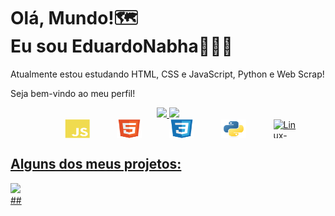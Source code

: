 <h1>Olá, Mundo!🗺<br>Eu sou EduardoNabha👩🏻‍💻 </h1>
<p>Atualmente estou estudando HTML, CSS e JavaScript, Python e Web Scrap!</p>
<p>Seja bem-vindo ao meu perfil!</p>
<div align="center">
  <a href="https://github.com/EduardoNabha">
  <img height="180em" src="https://github-readme-stats.vercel.app/api?username=EduardoNabha&show_icons=true&theme=dracula&include_all_commits=true&count_private=true"/>
  <img height="180em" src="https://github-readme-stats.vercel.app/api/top-langs/?username=EduardoNabha&layout=compact&langs_count=7&theme=dracula"/>
</div>


<div style="display: flex; justify-content: space-evenly; align='center'"><br>
  <img align="center" alt="Js-Logo" height="30" width="40" src="https://raw.githubusercontent.com/devicons/devicon/master/icons/javascript/javascript-plain.svg">
  <img align="center" alt="HTML-Logo" height="30" width="40" src="https://raw.githubusercontent.com/devicons/devicon/master/icons/html5/html5-original.svg">
  <img align="center" alt="CSS-Logo" height="30" width="40" src="https://raw.githubusercontent.com/devicons/devicon/master/icons/css3/css3-original.svg">
  <img align="center" alt="Python-Logo" height="30" width="40" src="https://raw.githubusercontent.com/devicons/devicon/master/icons/python/python-original.svg">
  <img align="center" alt="Linux-Logo" height="30" width="40" src="https://cdn.jsdelivr.net/gh/devicons/devicon/icons/linux/linux-original.svg">
 

</div>

<div>
<h2>Alguns dos meus projetos:</h2>
<img src="https://github.com/EduardoNabha/nlw-Agregador-de-Links/blob/master/assets/img/bg.JPG">
</div>
##
